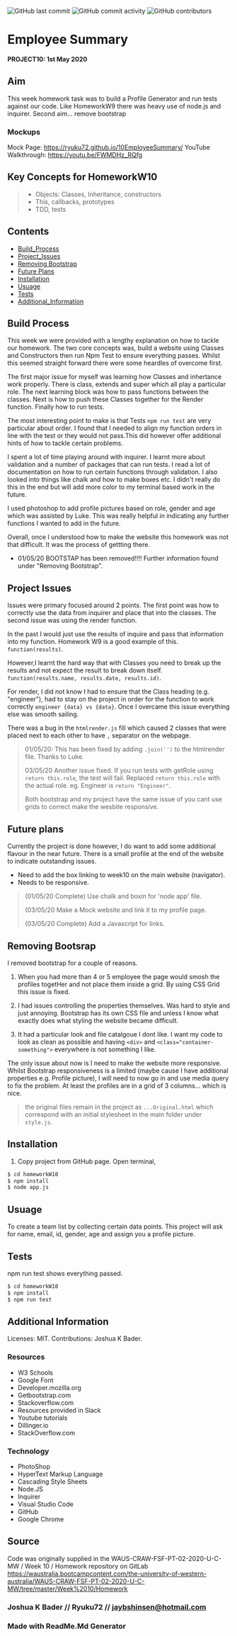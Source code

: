 ![GitHub last commit](https://img.shields.io/github/last-commit/Ryuku72/10EmployeeSummary?style=for-the-badge)
![GitHub commit activity](https://img.shields.io/github/commit-activity/y/Ryuku72/10EmployeeSummary?style=for-the-badge)
![GitHub contributors](https://img.shields.io/github/contributors/Ryuku72/10EmployeeSummary?style=for-the-badge)

# Employee Summary
__PROJECT10: 1st May 2020__
<br>

## Aim
This week homework task was to build a Profile Generator and run tests against our code. Like HomeworkW9 there was heavy use of node.js and inquirer.
Second aim... remove bootstrap

### Mockups
Mock Page: https://ryuku72.github.io/10EmployeeSummary/
YouTube Walkthrough: https://youtu.be/FWMDHz_RQfg

## Key Concepts for HomeworkW10
> * Objects: Classes, Inheritance, constructors 
> * This, callbacks, prototypes 
> * TDD, tests 
 
## Contents
* [Build_Process](#Build_Process)
* [Project_Issues](#Project_Issues)
* [Removing Bootstrap](#Bootstrap)
* [Future Plans](#future)
* [Installation](#Installation)
* [Usuage](#Usuage)
* [Tests](#Tests)
* [Additional_Information](#Additional_Information)

<a name="Build_Process">

## Build Process 

This week we were provided with a lengthy explanation on how to tackle our homework. The two core concepts was, build a website using Classes and Constructors then run Npm Test to ensure everything passes. Whilst this seemed straight forward there were some heardles of overcome first.

The first major issue for myself was learning how Classes and inhertance work properly. There is class, extends and super which all play a particular role. The next learning block was how to pass functions between the classes. Next is how to push these Classes together for the Render function. Finally how to run tests.
 
The most interesting point to make is that Tests `npm run test` are very particular about order. I found that I needed to align my function orders in line with the test or they would not pass.This did however offer additional hints of how to tackle certain problems.

I spent a lot of time playing around with inquirer. I learnt more about validation and a 
number of packages that can run tests. I read a lot of documentation on how to run certain functions through validation. I also looked into things like chalk and how to make boxes etc. I didn't really do this in the end but will add more color to my terminal based work in the future. 

I used photoshop to add profile pictures based on role, gender and age which was assisted by Luke. This was really helpful in indicating any further functions I wanted to add in the future.

Overall, once I understood how to make the website this homework was not that difficult. It was the process of gettting there. 

* 01/05/20 BOOTSTAP has been removed!!!! 
Further information found under "Removing Bootstrap".

<a name="Project_Issues">

## Project Issues

Issues were primary focused around 2 points. The first point was how to correctly use the data 
from inquirer and place that into the classes. The second issue was using the render function. 

In the past I would just use the results of inquire and pass that information into my 
function. Homework W9 is a good example of this. `function(results)`.

However,I learnt the hard way that with Classes you need to break up the results and not expect the result to break down itself. `function(results.name, results.date, results.id)`.

For render, I did not know I had to ensure that the Class heading (e.g. "engineer"), had to stay on the project in order for the function to work correctly `engineer {data} vs {data}`. Once I overcame this issue everything else was smooth sailing.

There was a bug in the `htmlrender.js` fill which caused 2 classes that were placed next to each other to have `,` separator on the webpage. 

> 01/05/20: This has been fixed by adding `.join('')` to the htmlrender file. Thanks to Luke.
> 
> 03/05/20 Another issue fixed. If you run tests with getRole using `return this.role`, the test 
> will fail. Replaced `return this.role` with the actual role. eg. Engineer is `return "Engineer"`.
>
> Both bootstrap and my project have the same issue of you cant use grids to correct make the 
> wesbite responsive.
>


<a name="future">

## Future plans

Currently the project is done however, I do want to add some additional flavour in the near 
future. There is a small profile at the end of the website to indicate outstanding issues. 

* Need to add the box linking to week10 on the main website (navigator).
* Needs to be responsive.

> 
>(01/05/20 Complete) Use chalk and boxin for 'node app' file.
> 
> (03/05/20 Make a Mock website and link it to my profile page.
>
> (03/05/20 Complete) Add a Javascript for links.
> 


<a name="bootstrap">

## Removing Bootsrap

I removed bootstrap for a couple of reasons. 

1. When you had more than 4 or 5 employee the page would smosh the profiles togetHer and not place them inside a grid. By using CSS Grid this issue is fixed.

2. I had issues controlling the properties themselves. Was hard to style and just annoying. Bootstrap has its own CSS file and unless I know what exactly does what styling the website became difficult.

3. It had a particular look and file catalgoue I dont like. I want my code to look as clean as possible and having `<div>` and `<class="container-something">` everywhere is not something I like.

The only issue about now is I need to make the website more responsive. Whilst Bootstrap responsiveness is a limited (maybe cause I have additional properties e.g. Profile picture), I will need to now go in and use media query to fix the problem. At least the profiles are in a grid of 3 columns... which is nice. 

>the original files remain in the project as `...Original.html` which correspond with an initial stylesheet in the main folder under `style.js`.


<a name="Installation">

## Installation 
1. Copy project from GitHub page. Open terminal, 

```sh
$ cd homeworkW10
$ npm install
$ node app.js
```


<a name="Usuage">

## Usuage 
To create a team list by collecting certain data points. This project will ask for name, email, id, gender, age and assign you a profile picture. 

<a name="Tests">


## Tests
npm run test shows everything passed.
```sh
$ cd homeworkW10
$ npm install
$ npm run test
```


<a name="Additional_Information">

## Additional Information
Licenses: MIT.
Contributions: Joshua K Bader.

### Resources
* W3 Schools
* Google Font
* Developer.mozilla.org
* Getbootstrap.com
* Stackoverflow.com
* Resources provided in Slack
* Youtube tutorials
* Dillinger.io
* StackOverflow.com


### Technology
* PhotoShop
* HyperText Markup Language
* Cascading Style Sheets
* Node.JS
* Inquirer
* Visual Studio Code
* GitHub
* Google Chrome


## Source
Code was originally supplied in the WAUS-CRAW-FSF-PT-02-2020-U-C-MW / Week 10 / Homework repository on GitLab https://waustralia.bootcampcontent.com/the-university-of-western-australia/WAUS-CRAW-FSF-PT-02-2020-U-C-MW/tree/master/Week%2010/Homework

### Joshua K Bader // Ryuku72 // jaybshinsen@hotmail.com
### Made with ReadMe.Md Generator 
